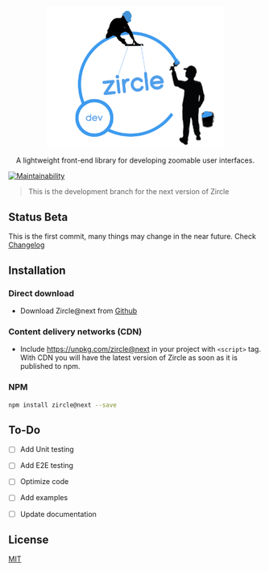 <p align="center">
  <a href="http://zircle.io">
    <img src="docs/_images/zircle-dev.png" width="350">
  </a>
</p>

<p align="center">
  A lightweight front-end library for developing zoomable user interfaces.
</p>

[![Maintainability](https://api.codeclimate.com/v1/badges/bfcc880f5084f9e828ed/maintainability)](https://codeclimate.com/github/zircleUI/zircleUI/maintainability)

> This is the development branch for the next version of Zircle

## Status Beta
This is the first commit, many things may change in the near future. Check [Changelog](https://github.com/zircleUI/zircleUI/tree/dev/CHANGELOG.md)

## Installation

### Direct download 
* Download Zircle@next from [Github](https://github.com/zircleUI/zircleUI/tree/dev/dist)

### Content delivery networks (CDN)

* Include https://unpkg.com/zircle@next in your project with ```<script>``` tag. With CDN you will have the latest version of Zircle as soon as it is published to npm.

### NPM

```bash 
npm install zircle@next --save
```

## To-Do

- [ ] Add Unit testing
- [ ] Add E2E testing
- [ ] Optimize code
- [ ] Add examples
- [ ] Update documentation


## License
[MIT](http://opensource.org/licenses/MIT)
